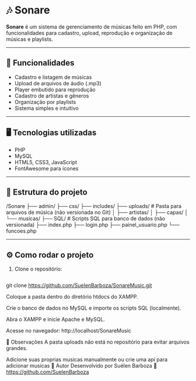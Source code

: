 # 🎶 Sonare

**Sonare** é um sistema de gerenciamento de músicas feito em PHP, com funcionalidades para cadastro, upload, reprodução e organização de músicas e playlists.

---

## 🚀 Funcionalidades

- Cadastro e listagem de músicas
- Upload de arquivos de áudio (.mp3)
- Player embutido para reprodução
- Cadastro de artistas e gêneros
- Organização por playlists
- Sistema simples e intuitivo

---

## 🖥 Tecnologias utilizadas

- PHP
- MySQL
- HTML5, CSS3, JavaScript
- FontAwesome para ícones

---

## 📂 Estrutura do projeto

/Sonare
├── admin/
├── css/
├── includes/
├── uploads/ # Pasta para arquivos de música (não versionada no Git)
│ ├── artistas/
│ ├── capas/
│ └── musicas/
├── SQL/ # Scripts SQL para banco de dados (não versionada)
├── index.php
├── login.php
├── painel_usuario.php
└── funcoes.php


---

## ⚙️ Como rodar o projeto

1. Clone o repositório:

   ```bash
git clone https://github.com/SuelenBarboza/SonareMusic.git
   
Coloque a pasta dentro do diretório htdocs do XAMPP.

Crie o banco de dados no MySQL e importe os scripts SQL (localmente).

Abra o XAMPP e inicie Apache e MySQL.

Acesse no navegador: http://localhost/SonareMusic

📌 Observações
A pasta uploads não está no repositório para evitar arquivos grandes.

Adicione suas proprias musicas manualmente ou crie uma api para adicionar musicas
🤝 Autor
Desenvolvido por Suélen Barboza
🔗 https://github.com/SuelenBarboza



